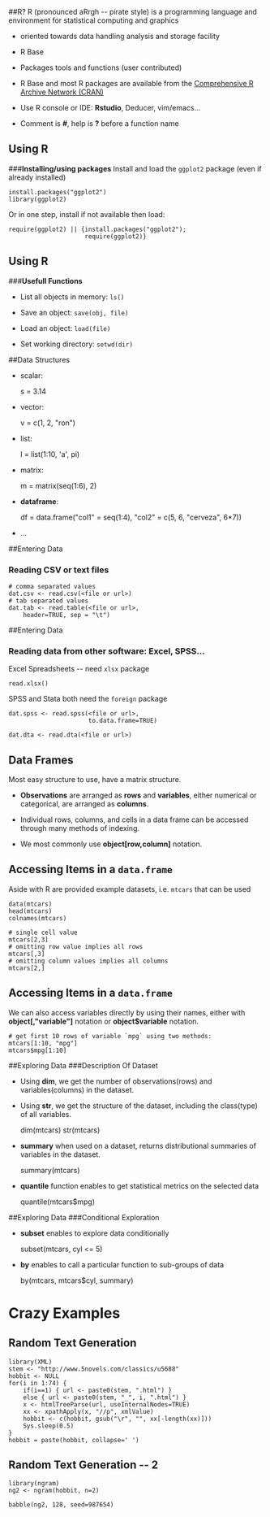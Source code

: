##R?
R (pronounced aRrgh -- pirate style) is a programming language and environment for statistical computing and graphics

- oriented towards data handling analysis and storage facility

- R Base

- Packages tools and functions (user contributed)

- R Base and most R packages are available from the [Comprehensive R Archive Network (CRAN)](cran.r-project.org)

- Use R console or IDE: **Rstudio**, Deducer, vim/emacs...

- Comment is **#**, help is **?** before a function name


## Using R
###**Installing/using packages**
Install and load the `ggplot2` package (even if already installed)

	install.packages("ggplot2")
	library(ggplot2)


Or in one step, install if not available then load:

	require(ggplot2) || {install.packages("ggplot2");
	 					 require(ggplot2)}

## Using R
###**Usefull Functions**

- List all objects in memory: `ls()`

- Save an object: `save(obj, file)`

- Load an object: `load(file)`

- Set working directory: `setwd(dir)`

##Data Structures

- scalar:

	s = 3.14

- vector:

	v = c(1, 2, "ron")

- list: 

	l = list(1:10, 'a', pi)

- matrix:

	m = matrix(seq(1:6), 2)

- **dataframe**: 

	df = data.frame("col1" = seq(1:4), "col2" = c(5, 6, "cerveza", 6*7))

- ...

##Entering Data
### Reading CSV or text files

	# comma separated values
	dat.csv <- read.csv(<file or url>)
	# tab separated values
	dat.tab <- read.table(<file or url>, 
		header=TRUE, sep = "\t")

##Entering Data
### Reading data from other software: Excel, SPSS...

Excel Spreadsheets -- need `xlsx` package

	read.xlsx()
	

SPSS and Stata both need the `foreign` package

	dat.spss <- read.spss(<file or url>, 
				 		  to.data.frame=TRUE)
				 
	dat.dta <- read.dta(<file or url>)


## Data Frames
Most easy structure to use, have a matrix structure. 

- **Observations** are arranged as **rows** and **variables**, either numerical or categorical, are arranged as **columns**.

- Individual rows, columns, and cells in a data frame can be accessed through many methods of indexing.

- We most commonly use **object[row,column]** notation.


## Accessing Items in a `data.frame`

Aside with R are provided example datasets, i.e. `mtcars` that can be used

	data(mtcars)
	head(mtcars)
	colnames(mtcars)

	# single cell value
	mtcars[2,3]
	# omitting row value implies all rows
	mtcars[,3]
	# omitting column values implies all columns
	mtcars[2,]



## Accessing Items in a `data.frame`
We can also access variables directly by using their names, either with **object[,"variable"]** notation or **object$variable** notation.

	# get first 10 rows of variable `mpg` using two methods:
	mtcars[1:10, "mpg"]
	mtcars$mpg[1:10]


##Exploring Data
###Description Of Dataset
- Using **dim**, we get the number of observations(rows) and variables(columns) in the dataset.

- Using **str**, we get the structure of the dataset, including the class(type) of all variables.

	dim(mtcars)
	str(mtcars)

- **summary** when used on a dataset, returns distributional summaries of variables in the dataset.

	summary(mtcars)

- **quantile** function enables to get statistical metrics on the selected data

	quantile(mtcars$mpg)
	
##Exploring Data
###Conditional Exploration
	
- **subset** enables to explore data conditionally 

	subset(mtcars, cyl <= 5)
	
- **by** enables to call a particular function to sub-groups of data

	by(mtcars, mtcars$cyl, summary)
	

# Crazy Examples

## Random Text Generation
	library(XML)
	stem <- "http://www.5novels.com/classics/u5688"
	hobbit <- NULL
	for(i in 1:74) {
	    if(i==1) { url <- paste0(stem, ".html") } 
		else { url <- paste0(stem, "_", i, ".html") }
	    x <- htmlTreeParse(url, useInternalNodes=TRUE)
	    xx <- xpathApply(x, "//p", xmlValue)
	    hobbit <- c(hobbit, gsub("\r", "", xx[-length(xx)]))
	    Sys.sleep(0.5)
	}
	hobbit = paste(hobbit, collapse=' ')

## Random Text Generation -- 2
	library(ngram)
	ng2 <- ngram(hobbit, n=2)
	
	babble(ng2, 128, seed=987654)
	



